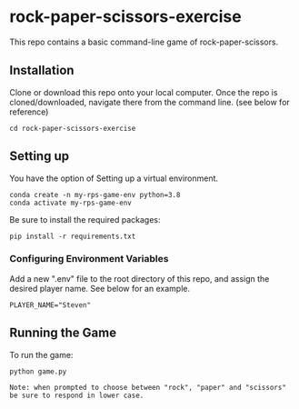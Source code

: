 # rock-paper-scissors-exercise
This repo contains a basic command-line game of rock-paper-scissors. 
## Installation
Clone or download this repo onto your local computer. Once the repo is cloned/downloaded, navigate there from the command line. (see below for reference)
```
cd rock-paper-scissors-exercise
```
## Setting up
You have the option of Setting up a virtual environment. 
```
conda create -n my-rps-game-env python=3.8
conda activate my-rps-game-env
```
Be sure to install the required packages:
```
pip install -r requirements.txt
```
### Configuring Environment Variables
Add a new ".env" file to the root directory of this repo, and assign the desired player name. See below for an example.
```
PLAYER_NAME="Steven"
```
## Running the Game
To run the game:
```
python game.py

Note: when prompted to choose between "rock", "paper" and "scissors" be sure to respond in lower case.


